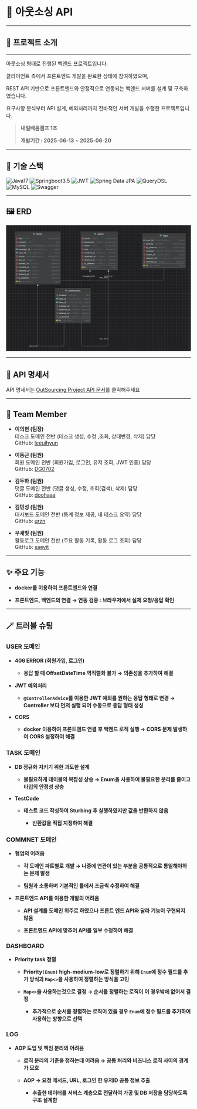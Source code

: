 # 💫 아웃소싱 API

<hr>

## 🎀 프로젝트 소개

<hr>

아웃소싱 형태로 진행된 백엔드 프로젝트입니다. 

클라이언트 측에서 프론트엔드 개발을 완료한 상태에 참여하였으며,

REST API 기반으로 프론트엔드와 안정적으로 연동되는 백엔드 서버를 설계 및 구축하였습니다.

요구사항 분석부터 API 설계, 예외처리까지 전바적인 서버 개발을 수행한 프로젝트입니다.

> **내일배움캠프 1조**
> 
> **개발기간 : 2025-06-13 ~ 2025-06-20**

<hr>

## 🧰 기술 스택

![Java17](https://img.shields.io/badge/Java17-red)
![Springboot3.5](https://img.shields.io/badge/Springboot3.5-yellow)
![JWT](https://img.shields.io/badge/JWT-orange)
![Spring Data JPA](https://img.shields.io/badge/Spring_Data_JPA-green)
![QueryDSL](https://img.shields.io/badge/QueryDSL-blue)
![MySQL](https://img.shields.io/badge/MySQL-purple)
![Swagger](https://img.shields.io/badge/Swagger-pink)

<hr>

## 🖼️ ERD

![img.png](img.png)

<hr>

## 📜 API 명세서 

API 명세서는 [OutSourcing Project API 문서](https://teamsparta.notion.site/API-2112dc3ef51480a9a21cf45c77d1e85f)를 클릭해주세요

<hr>

## 👥  Team Member

- **이의현 (팀장)**  
  테스크 도메인 전반 (테스크 생성, 수정 ,조회, 상태변경, 삭제) 담당  
  GitHub: [leeuihyun](https://github.com/leeuihyun)


- **이동근 (팀원)**  
  회원 도메인 전반 (회원가입, 로그인, 유저 조회, JWT 인증) 담당  
  GitHub: [DG0702](https://github.com/dg0702)


- **김두하 (팀원)**  
  댓글 도메인 전반 (댓글 생성, 수정, 조회(검색), 삭제) 담당  
  GitHub: [doohaaa](https://github.com/doohaaa)


- **김민성 (팀원)**  
  대시보드 도메인 전반 (통계 정보 제공, 내 테스크 요약) 담당  
  GitHub: [urzn](https://github.com/urzn)


- **우새빛 (팀원)**  
  활동로그 도메인 전반 (주요 활동 기록, 활동 로그 조회) 담당  
  GitHub: [saevit](https://github.com/saevit)

<hr>

## ✨ 주요 기능

- **docker를 이용하여 프론트엔드와 연결**


- **프론트엔드, 백엔드의 연결 → 연동 검증 : 브라우저에서 실제 요청/응답 확인**

<hr>

## 🪄 트러블 슈팅

### USER 도메인 

- **406 ERROR (회원가입, 로그인)**

  - **응답 할 때 OffsetDateTime 역직렬화 불가 → 의존성을 추가하여 해결**


- **JWT 예외처리**

  - **`@ControllerAdvice`를 이용한 JWT 예외를 원하는 응답 형태로 변경 → Controller 보다 먼저 실행 되어 수동으로 응답 형태 생성**


- **CORS**

  - **docker 이용하여 프론트엔드 연결 후 백엔드 로직 실행 → CORS 문제 발생하여 CORS 설정하여 해결**

### TASK 도메인

- **DB 정규화 지키기 위한 과도한 설계**

  - **불필요하게 테이블의 복잡성 상승 → Enum을 사용하여 불필요한 분리를 줄이고 타입의 안정성 상승**


- **TestCode**

  - **테스트 코드 작성하여 Sturbing 후 실행하였지만 값을 반환하지 않음**

    - **반환값을 직접 지정하여 해결**

### COMMNET 도메인

- **협업의 어려움**

  - **각 도메인 파트별로 개발 → 나중에 연관이 있는 부분을 공통적으로 통일해야하는 문제 발생**

  - **팀원과 소통하며 기본적인 틀에서 조금씩 수정하여 해결**


- **프론트엔드 API를 이용한 개발의 어려움**

  - **API 설계를 도메인 위주로 하였으나 프론트 엔드 API와 달라 기능이 구현되지 않음**

  - **프론트엔드 API에 맞추어 API를 일부 수정하여 해결**

### DASHBOARD

- **Priority task 정렬**
 
  - **Priority`(Enum)` high-medium-low로 정렬하기 위해 `Enum`에 정수 필드를 추가 방식과 `Map<>`을 사용하여 정렬하는 방식을 고민**

  - **`Map<>`을 사용하는것으로 결정 → 순서를 정렬하는 로직이 이 경우밖에 없어서 결정**

    - **추가적으로 순서를 정렬하는 로직이 있을 경우 `Enum`에 정수 필드를 추가하여 사용하는 방향으로 선택**

### LOG

- **AOP 도입 및 책임 분리의 어려움**

  - **로직 분리의 기준을 정하는데 어려움 → 공통 처리와 비즈니스 로직 사이의 경계가 모호**

  - **AOP → 요청 메서드, URL, 로그인 한 유저ID 공통 정보 추출**

    - **추출한 데이터를 서비스 계층으로 전달하여 가공 및 DB 저장을 담당하도록 구조 설계함**



   




